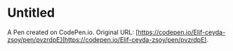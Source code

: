 # Untitled

A Pen created on CodePen.io. Original URL: [https://codepen.io/Elif-ceyda-zsoy/pen/pvzrdpE](https://codepen.io/Elif-ceyda-zsoy/pen/pvzrdpE).

